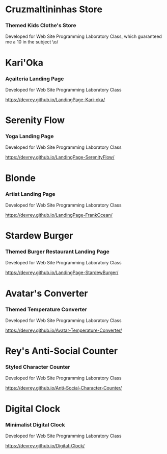 <h1>Cruzmaltininhas Store</h1>
<h3>Themed Kids Clothe's Store</h3>
<p>Developed for Web Site Programming Laboratory Class, which guaranteed me a 10 in the subject \o/</p>

<h1>Kari'Oka</h1>
<h3>Açaiteria Landing Page</h3>
<p>Developed for Web Site Programming Laboratory Class</p>

https://devrey.github.io/LandingPage-Kari-oka/

<h1>Serenity Flow</h1>
<h3>Yoga Landing Page</h3>
<p>Developed for Web Site Programming Laboratory Class</p>

https://devrey.github.io/LandingPage-SerenityFlow/

<h1>Blonde</h1>
<h3>Artist Landing Page</h3>
<p>Developed for Web Site Programming Laboratory Class</p>

https://devrey.github.io/LandingPage-FrankOcean/

<h1>Stardew Burger</h1>
<h3>Themed Burger Restaurant Landing Page</h3>
<p>Developed for Web Site Programming Laboratory Class</p>

https://devrey.github.io/LandingPage-StardewBurger/

<h1>Avatar's Converter</h1>
<h3>Themed Temperature Converter</h3>
<p>Developed for Web Site Programming Laboratory Class</p>

https://devrey.github.io/Avatar-Temperature-Converter/

<h1>Rey's Anti-Social Counter</h1>
<h3>Styled Character Counter</h3>
<p>Developed for Web Site Programming Laboratory Class</p>

https://devrey.github.io/Anti-Social-Character-Counter/

<h1>Digital Clock</h1>
<h3>Minimalist Digital Clock</h3>
<p>Developed for Web Site Programming Laboratory Class</p>

https://devrey.github.io/Digital-Clock/

